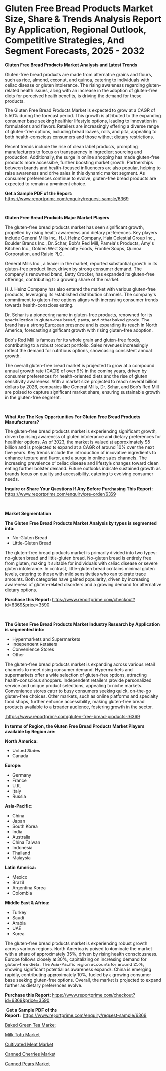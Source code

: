 <p><h1>Gluten Free Bread Products Market Size, Share & Trends Analysis Report By Application, Regional Outlook, Competitive Strategies, And Segment Forecasts, 2025 - 2032</h1></p><p><strong>Gluten Free Bread Products Market Analysis and Latest Trends</strong></p>
<p><p>Gluten-free bread products are made from alternative grains and flours, such as rice, almond, coconut, and quinoa, catering to individuals with celiac disease or gluten intolerance. The rising awareness regarding gluten-related health issues, along with an increase in the adoption of gluten-free diets for perceived health benefits, is driving the demand for these products. </p><p>The Gluten Free Bread Products Market is expected to grow at a CAGR of 5.50% during the forecast period. This growth is attributed to the expanding consumer base seeking healthier lifestyle options, leading to innovation in formulations and flavors. Retailers are increasingly offering a diverse range of gluten-free options, including bread loaves, rolls, and pita, appealing to both health-conscious consumers and those without dietary restrictions. </p><p>Recent trends include the rise of clean label products, prompting manufacturers to focus on transparency in ingredient sourcing and production. Additionally, the surge in online shopping has made gluten-free products more accessible, further boosting market growth. Partnerships between brands and health-focused influencers are also popular, helping to raise awareness and drive sales in this dynamic market segment. As consumer preferences continue to evolve, gluten-free bread products are expected to remain a prominent choice.</p></p>
<p><strong>Get a Sample PDF of the Report:&nbsp;</strong> <a href="https://www.reportprime.com/enquiry/request-sample/6369?utm_campaign=1110&utm_medium=2&utm_source=Github&utm_content=ia&utm_term=19032025&utm_id=gluten-free-bread-products">https://www.reportprime.com/enquiry/request-sample/6369</a></p>
<p>&nbsp;</p>
<p><strong>Gluten Free Bread Products Major Market Players</strong></p>
<p><p>The gluten-free bread products market has seen significant growth, propelled by rising health awareness and dietary preferences. Key players include General Mills Inc., H.J. Heinz Company, Hain Celestial Group Inc., Boulder Brands Inc., Dr. Schar, Bob's Red Mill, Pamela's Products, Amy's Kitchen Inc., Golden West Specialty Foods, Frontier Soups, Quinoa Corporation, and Raisio PLC.</p><p>General Mills Inc., a leader in the market, reported substantial growth in its gluten-free product lines, driven by strong consumer demand. The company's renowned brand, Betty Crocker, has expanded its gluten-free offerings, contributing to a growing share of the market. </p><p>H.J. Heinz Company has also entered the market with various gluten-free products, leveraging its established distribution channels. The company's commitment to gluten-free options aligns with increasing consumer trends towards health-conscious eating.</p><p>Dr. Schar is a pioneering name in gluten-free products, renowned for its specialization in gluten-free bread, pasta, and other baked goods. The brand has a strong European presence and is expanding its reach in North America, forecasting significant growth with rising gluten-free adoption.</p><p>Bob's Red Mill is famous for its whole grain and gluten-free foods, contributing to a robust product portfolio. Sales revenues increasingly reflect the demand for nutritious options, showcasing consistent annual growth.</p><p>The overall gluten-free bread market is projected to grow at a compound annual growth rate (CAGR) of over 9% in the coming years, driven by consumer preferences for health-oriented diets and the rise of gluten sensitivity awareness. With a market size projected to reach several billion dollars by 2026, companies like General Mills, Dr. Schar, and Bob’s Red Mill are poised to capture significant market share, ensuring sustainable growth in the gluten-free segment.</p></p>
<p>&nbsp;</p>
<p><strong>What Are The Key Opportunities For Gluten Free Bread Products Manufacturers?</strong></p>
<p><p>The gluten-free bread products market is experiencing significant growth, driven by rising awareness of gluten intolerance and dietary preferences for healthier options. As of 2023, the market is valued at approximately $5 billion and is projected to expand at a CAGR of around 10% over the next five years. Key trends include the introduction of innovative ingredients to enhance texture and flavor, and a surge in online sales channels. The increasing prevalence of celiac disease and lifestyle changes toward clean eating further bolster demand. Future outlooks indicate sustained growth as brands focus on quality and accessibility, catering to evolving consumer needs.</p></p>
<p><strong>Inquire or Share Your Questions If Any Before Purchasing This Report:</strong> <a href="https://www.reportprime.com/enquiry/pre-order/6369?utm_campaign=1110&utm_medium=2&utm_source=Github&utm_content=ia&utm_term=19032025&utm_id=gluten-free-bread-products">https://www.reportprime.com/enquiry/pre-order/6369</a></p>
<p>&nbsp;</p>
<p><strong>Market Segmentation</strong></p>
<p><strong>The Gluten Free Bread Products Market Analysis by types is segmented into:</strong></p>
<p><ul><li>No-Gluten Bread</li><li>Little-Gluten Bread</li></ul></p>
<p><p>The gluten-free bread products market is primarily divided into two types: no-gluten bread and little-gluten bread. No-gluten bread is entirely free from gluten, making it suitable for individuals with celiac disease or severe gluten intolerance. In contrast, little-gluten bread contains minimal gluten levels, catering to those with mild sensitivities who can tolerate trace amounts. Both categories have gained popularity, driven by increasing awareness of gluten-related disorders and a growing demand for alternative dietary options.</p></p>
<p><strong>Purchase this Report:&nbsp;</strong><a href="https://www.reportprime.com/checkout?id=6369&price=3590&utm_campaign=1110&utm_medium=2&utm_source=Github&utm_content=ia&utm_term=19032025&utm_id=gluten-free-bread-products">https://www.reportprime.com/checkout?id=6369&price=3590</a></p>
<p>&nbsp;</p>
<p><strong>The Gluten Free Bread Products Market Industry Research by Application is segmented into:</strong></p>
<p><ul><li>Hypermarkets and Supermarkets</li><li>Independent Retailers</li><li>Convenience Stores</li><li>Other</li></ul></p>
<p><p>The gluten-free bread products market is expanding across various retail channels to meet rising consumer demand. Hypermarkets and supermarkets offer a wide selection of gluten-free options, attracting health-conscious shoppers. Independent retailers provide personalized service and unique product selections, appealing to niche markets. Convenience stores cater to busy consumers seeking quick, on-the-go gluten-free choices. Other markets, such as online platforms and specialty food shops, further enhance accessibility, making gluten-free bread products available to a broader audience, fostering growth in the sector.</p></p>
<p><a href="https://www.reportprime.com/gluten-free-bread-products-r6369?utm_campaign=1110&utm_medium=2&utm_source=Github&utm_content=ia&utm_term=19032025&utm_id=gluten-free-bread-products">&nbsp;https://www.reportprime.com/gluten-free-bread-products-r6369</a></p>
<p><strong>In terms of Region, the Gluten Free Bread Products Market Players available by Region are:</strong></p>
<p>
    <p> <strong> North America: </strong>
        <ul>
            <li>United States</li>
            <li>Canada</li>
        </ul>
        </p> 
    <p> <strong> Europe: </strong>
        <ul>
            <li>Germany</li>
            <li>France</li>
            <li>U.K.</li>
            <li>Italy</li>
            <li>Russia</li>
        </ul>
        </p> 
    <p> <strong> Asia-Pacific: </strong>
        <ul>
            <li>China</li>
            <li>Japan</li>
            <li>South Korea</li>
            <li>India</li>
            <li>Australia</li>
            <li>China Taiwan</li>
            <li>Indonesia</li>
            <li>Thailand</li>
            <li>Malaysia</li>
        </ul>
        </p> 
    <p> <strong> Latin America: </strong>
        <ul>
            <li>Mexico</li>
            <li>Brazil</li>
            <li>Argentina Korea</li>
            <li>Colombia</li>
        </ul>
        </p> 
    <p> <strong> Middle East & Africa: </strong>
        <ul>
            <li>Turkey</li>
            <li>Saudi</li>
            <li>Arabia</li>
            <li>UAE</li>
            <li>Korea</li>
        </ul>
    </p>
    </p>
<p><p>The gluten-free bread products market is experiencing robust growth across various regions. North America is poised to dominate the market with a share of approximately 35%, driven by rising health consciousness. Europe follows closely at 30%, capitalizing on increasing demand for gluten-free diets. The Asia-Pacific region accounts for around 25%, showing significant potential as awareness expands. China is emerging rapidly, contributing approximately 10%, fueled by a growing consumer base seeking gluten-free options. Overall, the market is projected to expand further as dietary preferences evolve.</p></p>
<p><strong>Purchase this Report: </strong><a href="https://www.reportprime.com/checkout?id=6369&price=3590&utm_campaign=1110&utm_medium=2&utm_source=Github&utm_content=ia&utm_term=19032025&utm_id=gluten-free-bread-products">https://www.reportprime.com/checkout?id=6369&price=3590</a></p>
<p>&nbsp;<strong>Get a Sample PDF of the Report:&nbsp;&nbsp;</strong><a href="https://www.reportprime.com/enquiry/request-sample/6369?utm_campaign=1110&utm_medium=2&utm_source=Github&utm_content=ia&utm_term=19032025&utm_id=gluten-free-bread-products">https://www.reportprime.com/enquiry/request-sample/6369</a></p>
<p><strong></strong></p>
<p><p><a href="https://github.com/ogbadujonito22/Market-Research-Report-List-1/blob/main/baked-green-tea-market.md?utm_campaign=1110&utm_medium=2&utm_source=Github&utm_content=ia&utm_term=19032025&utm_id=gluten-free-bread-products">Baked Green Tea Market</a></p><p><a href="https://github.com/pichuaadh0/Market-Research-Report-List-1/blob/main/milk-tofu-market.md?utm_campaign=1110&utm_medium=2&utm_source=Github&utm_content=ia&utm_term=19032025&utm_id=gluten-free-bread-products">Milk Tofu Market</a></p><p><a href="https://github.com/lemiranajd/Market-Research-Report-List-1/blob/main/cultivated-meat-market.md?utm_campaign=1110&utm_medium=2&utm_source=Github&utm_content=ia&utm_term=19032025&utm_id=gluten-free-bread-products">Cultivated Meat Market</a></p><p><a href="https://github.com/dovbusmrking/Market-Research-Report-List-1/blob/main/canned-cherries-market.md?utm_campaign=1110&utm_medium=2&utm_source=Github&utm_content=ia&utm_term=19032025&utm_id=gluten-free-bread-products">Canned Cherries Market</a></p><p><a href="https://github.com/ghimergela93/Market-Research-Report-List-1/blob/main/canned-pears-market.md?utm_campaign=1110&utm_medium=2&utm_source=Github&utm_content=ia&utm_term=19032025&utm_id=gluten-free-bread-products">Canned Pears Market</a></p></p>